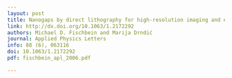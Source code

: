 ```yaml
---
layout: post
title: Nanogaps by direct lithography for high-resolution imaging and electronic characterization of nanostructures
link: http://dx.doi.org/10.1063/1.2172292
authors: Michael D. Fischbein and Marija Drndić
journal: Applied Physics Letters
info: 88 (6), 063116
doi: 10.1063/1.2172292
pdf: fischbein_apl_2006.pdf

---
```

